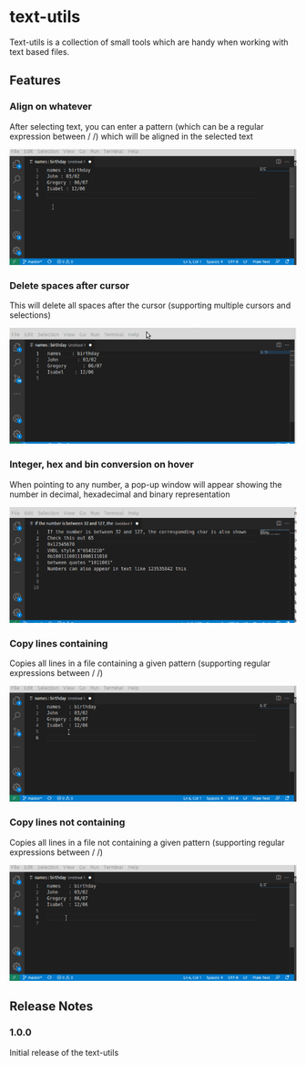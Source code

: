# text-utils 

Text-utils is a collection of small tools which are handy when working with text based files.

## Features

### Align on whatever

After selecting text, you can enter a pattern (which can be a regular expression between / /) which will be aligned in the selected text

![Demo](https://github.com/kv-be/text_utils/raw/master/resources/align_on.gif)

### Delete spaces after cursor

This will delete all spaces after the cursor (supporting multiple cursors and selections)

![Demo](https://github.com/kv-be/text_utils/raw/master/resources/delete_right.gif)

### Integer, hex and bin conversion on hover

When pointing to any number, a pop-up window will appear showing the number in decimal, hexadecimal and binary representation

![Demo](https://github.com/kv-be/text_utils/raw/master/resources/radix_converrt.gif)

### Copy lines containing

Copies all lines in a file containing a given pattern (supporting regular expressions between / /)

![Demo](https://github.com/kv-be/text_utils/raw/master/resources/containing.gif)

### Copy lines not containing

Copies all lines in a file not containing a given pattern (supporting regular expressions between / /)

![Demo](https://github.com/kv-be/text_utils/raw/master/resources/not_containing.gif)

## Release Notes

### 1.0.0

Initial release of the text-utils

